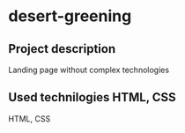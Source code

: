 # desert-greening
## Project description
Landing page without complex technologies
## Used technilogies HTML, CSS
HTML, CSS
